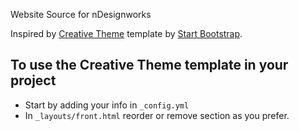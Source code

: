 Website Source for nDesignworks

Inspired by [Creative Theme](http://startbootstrap.com/template-overviews/creative/) template by [Start Bootstrap](http://startbootstrap.com).

## To use the Creative Theme template in your project

- Start by adding your info in `_config.yml`
- In `_layouts/front.html` reorder or remove section as you prefer.

